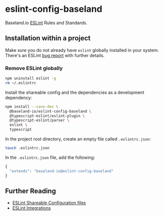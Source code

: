 # eslint-config-baseland

Baseland.io [ESLint](http://eslint.org/) Rules and Standards.

## Installation within a project

Make sure you do not already have `eslint` globally installed in your system. There's an ESLint [bug report](https://github.com/eslint/eslint/issues/1877) with further details.

### Remove ESLint globally

```bash
npm uninstall eslint -g
rm ~/.eslintrc
```

Install the shareable config and the dependencies as a development dependency:

```bash
npm install --save-dev \
  @baseland-io/eslint-config-baseland \
  @typescript-eslint/eslint-plugin \
  @typescript-eslint/parser \
  eslint \
  typescript
```

In the project root directory, create an empty file called `.eslintrc.json`:

```bash
touch .eslintrc.json
```

In the `.eslintrc.json` file, add the following:

```javascript
{
  "extends": "baseland-io@eslint-config-baseland"
}
```

## Further Reading

* [ESLint Shareable Configuration files](http://eslint.org/docs/developer-guide/shareable-configs)
* [ESLint Integrations](http://eslint.org/docs/user-guide/integrations)
